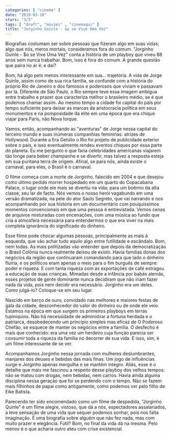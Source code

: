 ```yaml
---
categories: [ "cinema" ]
date: "2019-03-18"
stars: "3/5"
tags: [ "draft", "movies" , "cinemaqui" ]
title: "Jorginho Guinle - $o se Vive Uma Vez"
---
```

Biografias costumam ser sobre pessoas que fizeram algo em suas vidas; algo
que nós, meros mortais, consideramos fora do comum. "Jorginho Guinle -
$o se Vive Uma Vez" conta a história de um playboy que viveu 88 anos
sem nunca trabalhar. Bom, isso é fora do comum. A grande questão que
paira no ar é: e daí?

Bom, há algo pelo menos interessante em sua... trajetória. A vida
de Jorge Quinle, assim como de sua rica família, se confunde com a
história do próprio Rio de Janeiro e dos famosos e poderosos que
viviam e passavam por lá. Diferente de São Paulo, o Rio sempre teve
essa imagem ambígua entre trabalho e prazer que caracteriza melhor
o brasileiro médio, se é que podemos chamar assim. Ao mesmo tempo a
cidade foi capital do país por tempo suficiente para deixar as marcas
da aristocracia política em seus monumentos e na pomposidade da elite
em uma época que era chique viajar para Paris, não Nova Iorque.

Vamos, então, acompanhando as "aventuras" de Jorge nessa capital
do terceiro mundo e suas inúmeras companhias femininas: atrizes de
Hollywood. Durante a Era Getúlio o Rio foi projeto de publicidade
exterior sobre o país, e isso eventualmente rendeu eventos chiques por
essa parte do planeta. Eu me pergunto o que faria celebridades americanas
viajarem tão longe para beber champanhe e se divertir, mas talvez a
resposta esteja em sua puritana terra de origem. Afinal, se para nós,
ainda existe o carnaval, para eles, o Brasil é o carnaval.

O filme começa com a morte de Jorginho, falecido em 2004 e que desejou
como último pedido morrer hospedado em um quarto do Copacabana Palace,
o lugar onde ele mais se divertiu na vida; para um boêmio da alta
classe, seu lar de facto. Nós vemos o nosso herói vagabundo em uma
versão dramatizada, na pele do ator Saulo Segreto, que vai narrando e
nos acompanhando por sua história em um documentário com pouquíssimos
momentos convencionais em que uma pessoa é entrevistada. Vemos cenas
de arquivos misturadas com encenações, com uma música ao fundo que
cria a atmosfera necessária para entendermos o que era viver na mais
completa ignorância do significado do dinheiro.

Esse filme pode chocar algumas pessoas, principalmente as mais
à esquerda, que vão achar tudo aquilo algo entre futilidade e
escândalo. Bom, nem todas. As mais politizadas vão entender que
depois da democratização o Brasil Colônia nunca realmente deixou de
existir. Havia famílias donas dos negócios da região que continuaram
comandando para que lado o dinheiro fluiria, e os políticos eram
apenas o meio para o fim burguês de sempre: poder e riqueza. E com
tanta riqueza com as exportações de café estragou a educação de
suas crianças. Mimadas desde a infância por babás alemãs, esses
projetos de gente dominante nunca decidiram que não iriam fazer nada
da vida, pois nem decidir era necessário. Jorginho era um deles. Como
julgá-lo? Coloque-se em seu lugar.

Nascido em berço de ouro, convidado nas melhores e maiores festas
de gala da cidade, desconhecedor do valor do dinheiro ou de onde ele
veio. Estamos na época em que surgem os primeiros playboys em terras
tupiniquins. Não há necessidade de administrar a fortuna herdada e o
patriarca, desobedecendo um princípio simples mas eficaz de O Poderoso
Chefão, se esquece de manter os negócios entre a família. O desfecho
é mais que conhecido: era uma vez um herdeiro cuja função parecia
ser consumir toda a riqueza da família no decorrer de sua vida. E isso,
sim, é um filme interessante de se ver.

Acompanhamos Jorginho nessa jornada com mulheres deslumbrantes,
manjares dos deuses e bebidas das mais finas. Um jogo de influências
surge e Jorginho apenas mergulha e se mantém íntegro. Aliás, esse
é o detalhe que mais me fascinou a respeito desse playboy dos velhos
tempos: não se matou com drogas, nem bebidas, nem carros. Havia ainda
alguma disciplina nessa geração que foi se perdendo com o tempo. Não
se fazem mais filhinhos de papai como antigamente, como podemos ver pelo
filho de Eike Batista.

Parecendo ter sido encomendado como um filme de despedida, "Jorginho
Quinle" é um filme alegre, vistoso, que dá a nós, espectadores
assalariados, a leve sensação de uma vida que sequer podemos sonhar,
pois nos falta imaginação. É uma biografia sobre alguém que não fez
nada, mas com muito prazer e elegância. Fútil? Bom, no final da vida dá
na mesma. Pelo menos é o que acharia outro ateu com crise existencial.
